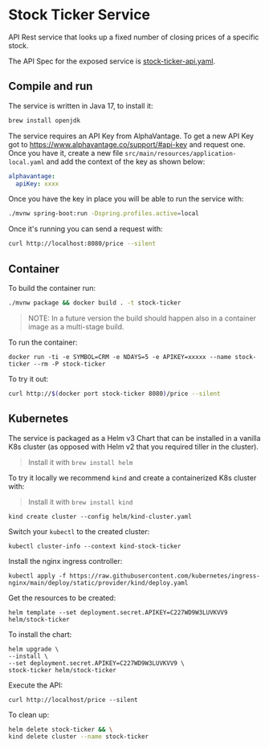 # Stock Ticker Service

API Rest service that looks up a fixed number of closing prices of a specific stock.

The API Spec for the exposed service is [stock-ticker-api.yaml](src/main/resources/api/stock-ticker-api.yaml).

## Compile and run

The service is written in Java 17, to install it:

```bash
brew install openjdk
```

The service requires an API Key from AlphaVantage. 
To get a new API Key got to https://www.alphavantage.co/support/#api-key and request one.
Once you have it, create a new file `src/main/resources/application-local.yaml` and add the context of the
key as shown below:

```yaml
alphavantage:
  apiKey: xxxx
```

Once you have the key in place you will be able to run the service with:
```bash
./mvnw spring-boot:run -Dspring.profiles.active=local
```

Once it's running you can send a request with:
```bash
curl http://localhost:8080/price --silent
```

## Container

To build the container run:

```bash
./mvnw package && docker build . -t stock-ticker
```

> NOTE: In a future version the build should happen also in a container image as a multi-stage build.

To run the container:
```
docker run -ti -e SYMBOL=CRM -e NDAYS=5 -e APIKEY=xxxxx --name stock-ticker --rm -P stock-ticker
```

To try it out:

```bash
curl http://$(docker port stock-ticker 8080)/price --silent
```

## Kubernetes

The service is packaged as a Helm v3 Chart that can be installed in a vanilla K8s cluster (as opposed with Helm v2 that you required tiller in the cluster).
> Install it with `brew install helm`

To try it locally we recommend `kind` and create a containerized K8s cluster with:
> Install it with `brew install kind` 

```
kind create cluster --config helm/kind-cluster.yaml
```

Switch your `kubectl` to the created cluster:

```
kubectl cluster-info --context kind-stock-ticker
```

Install the nginx ingress controller:

```
kubectl apply -f https://raw.githubusercontent.com/kubernetes/ingress-nginx/main/deploy/static/provider/kind/deploy.yaml
```

Get the resources to be created:
```
helm template --set deployment.secret.APIKEY=C227WD9W3LUVKVV9 helm/stock-ticker
```

To install the chart:

```
helm upgrade \
--install \
--set deployment.secret.APIKEY=C227WD9W3LUVKVV9 \
stock-ticker helm/stock-ticker
```

Execute the API:
```
curl http://localhost/price --silent
```

To clean up:
```bash 
helm delete stock-ticker && \
kind delete cluster --name stock-ticker
```
